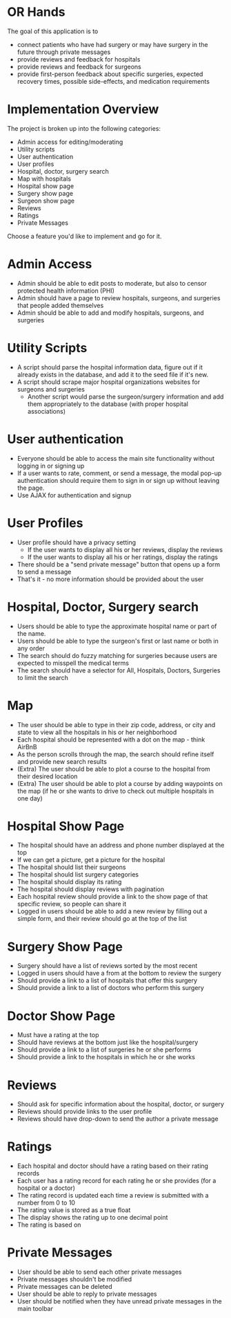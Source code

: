OR Hands
========

The goal of this application is to

* connect patients who have had surgery or may have surgery in the future through private messages
* provide reviews and feedback for hospitals
* provide reviews and feedback for surgeons
* provide first-person feedback about specific surgeries, expected recovery times, possible side-effects, and medication requirements

# Implementation Overview
The project is broken up into the following categories:

* Admin access for editing/moderating
* Utility scripts
* User authentication
* User profiles
* Hospital, doctor, surgery search
* Map with hospitals
* Hospital show page
* Surgery show page
* Surgeon show page
* Reviews
* Ratings
* Private Messages

Choose a feature you'd like to implement and go for it.

# Admin Access

* Admin should be able to edit posts to moderate, but also to censor protected health information (PHI)
* Admin should have a page to review hospitals, surgeons, and surgeries that people added themselves
* Admin should be able to add and modify hospitals, surgeons, and surgeries

# Utility Scripts

* A script should parse the hospital information data, figure out if it already exists in the database, and add it to the seed file if it's new.
* A script should scrape major hospital organizations websites for surgeons and surgeries
  * Another script would parse the surgeon/surgery information and add them appropriately to the database (with proper hospital associations)

# User authentication

* Everyone should be able to access the main site functionality without logging in or signing up
* If a user wants to rate, comment, or send a message, the modal pop-up authentication should require them to sign in or sign up without leaving the page.
* Use AJAX for authentication and signup

# User Profiles

* User profile should have a privacy setting
  * If the user wants to display all his or her reviews, display the reviews
  * If the user wants to display all his or her ratings, display the ratings
* There should be a "send private message" button that opens up a form to send a message
* That's it - no more information should be provided about the user

# Hospital, Doctor, Surgery search

* Users should be able to type the approximate hospital name or part of the name.
* Users should be able to type the surgeon's first or last name or both in any order
* The search should do fuzzy matching for surgeries because users are expected to misspell the medical terms
* The search should have a selector for All, Hospitals, Doctors, Surgeries to limit the search

# Map

* The user should be able to type in their zip code, address, or city and state to view all the hospitals in his or her neighborhood
* Each hospital should be represented with a dot on the map - think AirBnB
* As the person scrolls through the map, the search should refine itself and provide new search results
* (Extra) The user should be able to plot a course to the hospital from their desired location
* (Extra) The user should be able to plot a course by adding waypoints on the map (if he or she wants to drive to check out multiple hospitals in one day)

# Hospital Show Page

* The hospital should have an address and phone number displayed at the top
* If we can get a picture, get a picture for the hospital
* The hospital should list their surgeons
* The hospital should list surgery categories
* The hospital should display its rating
* The hospital should display reviews with pagination
* Each hospital review should provide a link to the show page of that specific review, so people can share it
* Logged in users should be able to add a new review by filling out a simple form, and their review should go at the top of the list

# Surgery Show Page

* Surgery should have a list of reviews sorted by the most recent
* Logged in users should have a from at the bottom to review the surgery
* Should provide a link to a list of hospitals that offer this surgery
* Should provide a link to a list of doctors who perform this surgery

# Doctor Show Page

* Must have a rating at the top
* Should have reviews at the bottom just like the hospital/surgery
* Should provide a link to a list of surgeries he or she performs
* Should provide a link to the hospitals in which he or she works

# Reviews

* Should ask for specific information about the hospital, doctor, or surgery
* Reviews should provide links to the user profile
* Reviews should have drop-down to send the author a private message

# Ratings

* Each hospital and doctor should have a rating based on their rating records
* Each user has a rating record for each rating he or she provides (for a hospital or a doctor)
* The rating record is updated each time a review is submitted with a number from 0 to 10
* The rating value is stored as a true float
* The display shows the rating up to one decimal point
* The rating is based on 

# Private Messages

* User should be able to send each other private messages
* Private messages shouldn't be modified
* Private messages can be deleted
* User should be able to reply to private messages
* User should be notified when they have unread private messages in the main toolbar
